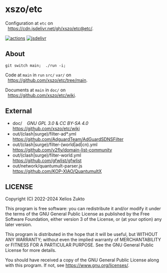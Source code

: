 # xszo/etc

Configuration at `etc` on  
  <https://cdn.jsdelivr.net/gh/xszo/etc@etc/>.

[![actions](https://github.com/xszo/etc/actions/workflows/etc.yml/badge.svg)](https://github.com/xszo/etc/tree/etc)
[![jsdelivr](https://data.jsdelivr.com/v1/package/gh/xszo/etc/badge)](https://www.jsdelivr.com/package/gh/xszo/etc)

## About

`git switch main;  ./run -i;`

Code at `main` in `run` `src/` `var/` on  
  <https://github.com/xszo/etc/tree/main>.

Documents at `main` in `doc/` on  
  <https://github.com/xszo/etc/wiki>.

## External

- doc/    _GNU GPL 3.0_ & _CC BY-SA 4.0_  
  <https://github.com/xszo/etc/wiki>
- out/(clash|surge)/filter-ad\*.yml  
  <https://github.com/AdguardTeam/AdGuardSDNSFilter>
- out/(clash|surge)/filter-(world|ad|cn).yml  
  <https://github.com/v2fly/domain-list-community>
- out/(clash|surge)/filter-world.yml  
  <https://github.com/gfwlist/gfwlist>
- out/network/quantumult-parser.js  
  <https://github.com/KOP-XIAO/QuantumultX>

## LICENSE

Copyright (C) 2022-2024 Xelios Zukto

This program is free software: you can redistribute it and/or modify
it under the terms of the GNU General Public License as published by
the Free Software Foundation, either version 3 of the License, or
(at your option) any later version.

This program is distributed in the hope that it will be useful,
but WITHOUT ANY WARRANTY; without even the implied warranty of
MERCHANTABILITY or FITNESS FOR A PARTICULAR PURPOSE. See the
GNU General Public License for more details.

You should have received a copy of the GNU General Public License
along with this program. If not, see <https://www.gnu.org/licenses/>.
